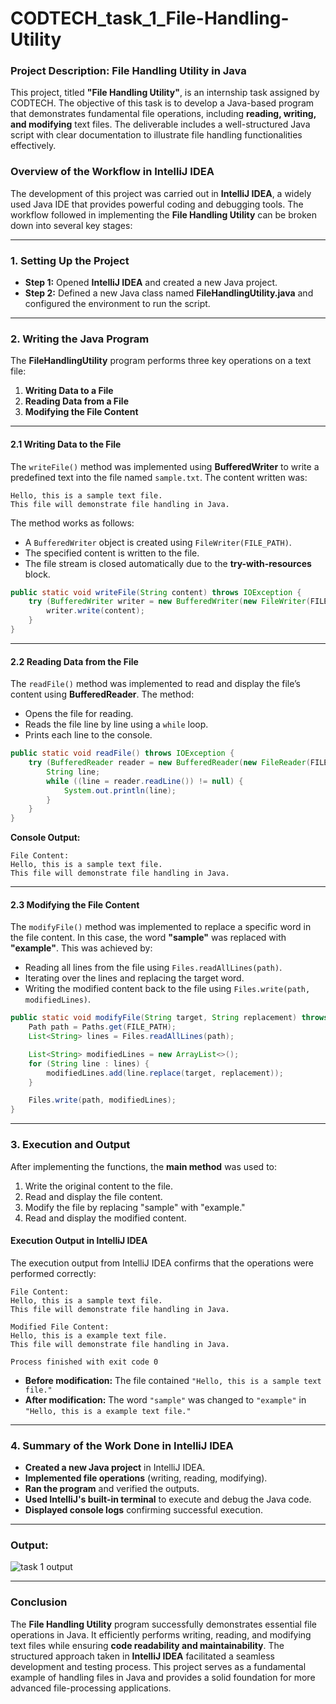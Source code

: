 # CODTECH_task_1_File-Handling-Utility
### **Project Description: File Handling Utility in Java**  

This project, titled **"File Handling Utility"**, is an internship task assigned by CODTECH. The objective of this task is to develop a Java-based program that demonstrates fundamental file operations, including **reading, writing, and modifying** text files. The deliverable includes a well-structured Java script with clear documentation to illustrate file handling functionalities effectively.

### **Overview of the Workflow in IntelliJ IDEA**  

The development of this project was carried out in **IntelliJ IDEA**, a widely used Java IDE that provides powerful coding and debugging tools. The workflow followed in implementing the **File Handling Utility** can be broken down into several key stages:

---

### **1. Setting Up the Project**  
- **Step 1:** Opened **IntelliJ IDEA** and created a new Java project.  
- **Step 2:** Defined a new Java class named **FileHandlingUtility.java** and configured the environment to run the script.  

---

### **2. Writing the Java Program**  

The **FileHandlingUtility** program performs three key operations on a text file:  
1. **Writing Data to a File**  
2. **Reading Data from a File**  
3. **Modifying the File Content**  

---

#### **2.1 Writing Data to the File**  
The `writeFile()` method was implemented using **BufferedWriter** to write a predefined text into the file named `sample.txt`. The content written was:  

```
Hello, this is a sample text file.
This file will demonstrate file handling in Java.
```
The method works as follows:
- A `BufferedWriter` object is created using `FileWriter(FILE_PATH)`.
- The specified content is written to the file.
- The file stream is closed automatically due to the **try-with-resources** block.

```java
public static void writeFile(String content) throws IOException {
    try (BufferedWriter writer = new BufferedWriter(new FileWriter(FILE_PATH))) {
        writer.write(content);
    }
}
```

---

#### **2.2 Reading Data from the File**  
The `readFile()` method was implemented to read and display the file’s content using **BufferedReader**. The method:
- Opens the file for reading.
- Reads the file line by line using a `while` loop.
- Prints each line to the console.

```java
public static void readFile() throws IOException {
    try (BufferedReader reader = new BufferedReader(new FileReader(FILE_PATH))) {
        String line;
        while ((line = reader.readLine()) != null) {
            System.out.println(line);
        }
    }
}
```

**Console Output:**
```
File Content:
Hello, this is a sample text file.
This file will demonstrate file handling in Java.
```

---

#### **2.3 Modifying the File Content**  
The `modifyFile()` method was implemented to replace a specific word in the file content. In this case, the word **"sample"** was replaced with **"example"**. This was achieved by:
- Reading all lines from the file using `Files.readAllLines(path)`.
- Iterating over the lines and replacing the target word.
- Writing the modified content back to the file using `Files.write(path, modifiedLines)`.

```java
public static void modifyFile(String target, String replacement) throws IOException {
    Path path = Paths.get(FILE_PATH);
    List<String> lines = Files.readAllLines(path);

    List<String> modifiedLines = new ArrayList<>();
    for (String line : lines) {
        modifiedLines.add(line.replace(target, replacement));
    }

    Files.write(path, modifiedLines);
}
```

---

### **3. Execution and Output**  

After implementing the functions, the **main method** was used to:
1. Write the original content to the file.
2. Read and display the file content.
3. Modify the file by replacing "sample" with "example."
4. Read and display the modified content.

#### **Execution Output in IntelliJ IDEA**  
The execution output from IntelliJ IDEA confirms that the operations were performed correctly:

```
File Content:
Hello, this is a sample text file.
This file will demonstrate file handling in Java.

Modified File Content:
Hello, this is a example text file.
This file will demonstrate file handling in Java.

Process finished with exit code 0
```

- **Before modification:** The file contained `"Hello, this is a sample text file."`
- **After modification:** The word `"sample"` was changed to `"example"` in `"Hello, this is a example text file."`

---

### **4. Summary of the Work Done in IntelliJ IDEA**
- **Created a new Java project** in IntelliJ IDEA.
- **Implemented file operations** (writing, reading, modifying).
- **Ran the program** and verified the outputs.
- **Used IntelliJ's built-in terminal** to execute and debug the Java code.
- **Displayed console logs** confirming successful execution.

---
### Output:
![task 1 output](https://github.com/user-attachments/assets/9bcaad93-c485-4d95-b75f-367372ec1dca)

---

### **Conclusion**
The **File Handling Utility** program successfully demonstrates essential file operations in Java. It efficiently performs writing, reading, and modifying text files while ensuring **code readability and maintainability**. The structured approach taken in **IntelliJ IDEA** facilitated a seamless development and testing process. This project serves as a fundamental example of handling files in Java and provides a solid foundation for more advanced file-processing applications.
